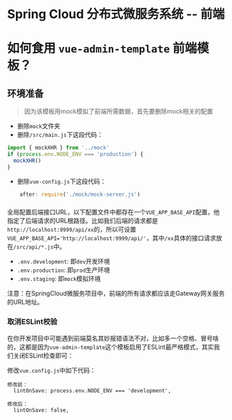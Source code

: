 # Spring Cloud 分布式微服务系统 -- 前端

# 如何食用 `vue-admin-template` 前端模板？

## 环境准备



> 因为该模板用mock模拟了前端所需数据，首先要删除mock相关的配置

- 删除`mock`文件夹
- 删除`/src/main.js`下这段代码：
 
```javascript
import { mockXHR } from '../mock'
if (process.env.NODE_ENV === 'production') {
  mockXHR()
}
```

- 删除`vue-config.js`下这段代码：

```javascript
    after: require('./mock/mock-server.js')
```

### 

全局配置后端接口URL，以下配置文件中都存在一个`VUE_APP_BASE_API`配置，他指定了后端请求的URL根路径。比如我们后端的请求都是`http://localhost:9999/api/xx`的，所以可设置`VUE_APP_BASE_API='http://localhost:9999/api/'`，其中`/xx`具体的接口请求放在`/src/api/*.js`中。

  * `.env.development`: 即`dev`开发环境
  * `.env.production`: 即`prod`生产环境
  * `.env.staging`: 即`mock`模拟环境
  
注意：在SpringCloud微服务项目中，前端的所有请求都应该走Gateway网关服务的URL地址。
  
### 取消ESLint校验

在你开发项目中可能遇到前端莫名其妙报错语法不对，比如多一个空格、冒号啥的，这都是因为`vue-admin-template`这个模板启用了ESLint最严格模式，其实我们关闭ESLint检查即可：

修改`vue.config.js`中如下代码：

```
修改前：
  lintOnSave: process.env.NODE_ENV === 'development',
  
修改后：
  lintOnSave: false,
```

